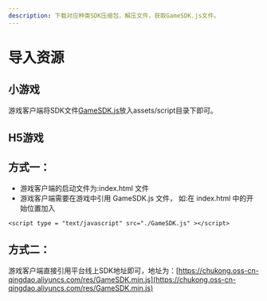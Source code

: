```yaml
---
description: 下载对应种类SDK压缩包，解压文件，获取GameSDK.js文件。
---
```


# 导入资源

## 小游戏

游戏客户端将SDK文件[GameSDK.js](../../zi-yuan-xia-zai/sdk-xia-zai.md#xiao-you-xi-sdk20190402)放入assets/script目录下即可。

## H5游戏

## 方式一：

* 游戏客户端的启动文件为:index.html 文件
* 游戏客户端需要在游戏中引用 GameSDK.js 文件， 如:在 index.html 中的开 始位置加入 

```text
<script type = "text/javascript" src="./GameSDK.js" ></script>
```

## 方式二：

游戏客户端直接引用平台线上SDK地址即可，地址为：[https://chukong.oss-cn-qingdao.aliyuncs.com/res/GameSDK.min.js](https://chukong.oss-cn-qingdao.aliyuncs.com/res/GameSDK.min.js)

